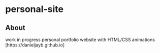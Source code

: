 personal-site
=============
<h2>
About</h2>
work in progress personal portfolio website with HTML/CSS animations
[https://danieljayb.github.io]
